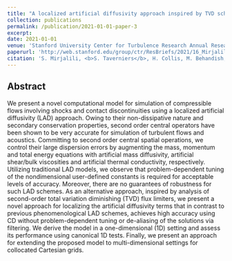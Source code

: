 ```yaml
---
title: "A localized artificial diffusivity approach inspired by TVD schemes and its consistent application to compressible flows"
collection: publications
permalink: /publication/2021-01-01-paper-3
excerpt: 
date: 2021-01-01
venue: 'Stanford University Center for Turbulence Research Annual Research Briefs 2021'
paperurl: 'http://web.stanford.edu/group/ctr/ResBriefs/2021/16_Mirjalili.pdf'
citation: 'S. Mirjalili, <b>S. Taverniers</b>, H. Collis, M. Behandish, and A. Mani. A localized artificial diffusivity approach inspired by TVD schemes and its consistent application to compressible flows. <i>CTR Annual Research Briefs.</i>, 169-182 (2021).'
---
```


## Abstract

We present a novel computational model for simulation of compressible flows involving shocks and contact discontinuities using a localized artificial diffusivity (LAD) approach. Owing to their non-dissipative nature and secondary conservation properties, second order central operators have been shown to be very accurate for simulation of turbulent flows and acoustics. Committing to second order central spatial operations, we control their large dispersion errors by augmenting the mass, momentum and total energy equations with artificial mass diffusivity, artificial shear/bulk viscosities and artificial thermal conductivity, respectively. Utilizing traditional LAD models, we observe that problem-dependent tuning of the nondimensional user-defined constants is required for acceptable levels of accuracy. Moreover, there are no guarantees of robustness for such LAD schemes. As an alternative approach, inspired by analysis of second-order total variation diminishing (TVD) flux limiters, we present a novel approach for localizing the artificial diffusivity terms that in contrast to previous phenomenological LAD schemes, achieves high accuracy using CD without problem-dependent tuning or de-aliasing of the solutions via filtering. We derive the model in a one-dimensional (1D) setting and assess its performance using canonical 1D tests. Finally, we present an approach for extending the proposed model to multi-dimensional settings for collocated Cartesian grids.